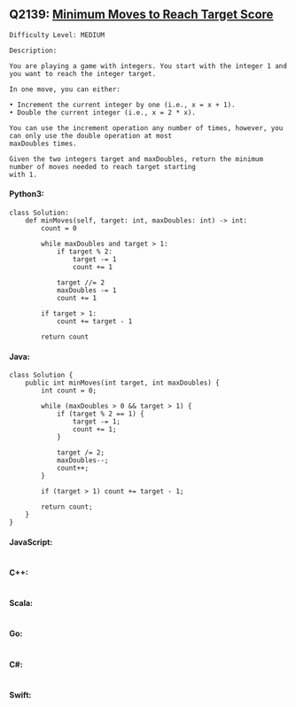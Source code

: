 ## Q2139: [Minimum Moves to Reach Target Score](https://leetcode.com/problems/minimum-moves-to-reach-target-score/)

```
Difficulty Level: MEDIUM
```

```
Description:

You are playing a game with integers. You start with the integer 1 and you want to reach the integer target.

In one move, you can either:

• Increment the current integer by one (i.e., x = x + 1).
• Double the current integer (i.e., x = 2 * x).

You can use the increment operation any number of times, however, you can only use the double operation at most
maxDoubles times.

Given the two integers target and maxDoubles, return the minimum number of moves needed to reach target starting
with 1.
```

#### Python3:

```
class Solution:
    def minMoves(self, target: int, maxDoubles: int) -> int:
        count = 0

        while maxDoubles and target > 1:
            if target % 2:
                target -= 1
                count += 1

            target //= 2
            maxDoubles -= 1
            count += 1

        if target > 1:
            count += target - 1

        return count
```

#### Java:

```
class Solution {
    public int minMoves(int target, int maxDoubles) {
        int count = 0;

        while (maxDoubles > 0 && target > 1) {
            if (target % 2 == 1) {
                target -= 1;
                count += 1;
            }

            target /= 2;
            maxDoubles--;
            count++;
        }

        if (target > 1) count += target - 1;

        return count;
    }
}
```

#### JavaScript:

```

```

#### C++:

```

```

#### Scala:

```

```

#### Go:

```

```

#### C#:

```

```

#### Swift:

```

```